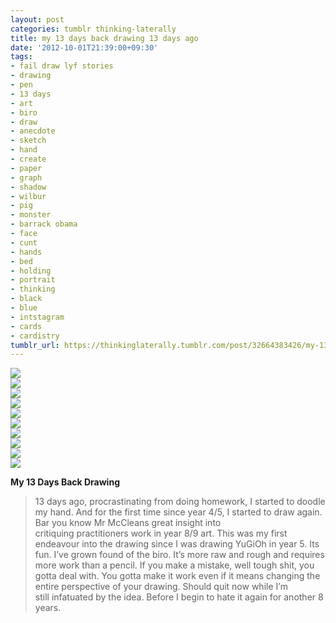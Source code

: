 ```yaml
---
layout: post
categories: tumblr thinking-laterally
title: my 13 days back drawing 13 days ago
date: '2012-10-01T21:39:00+09:30'
tags:
- fail draw lyf stories
- drawing
- pen
- 13 days
- art
- biro
- draw
- anecdote
- sketch
- hand
- create
- paper
- graph
- shadow
- wilbur
- pig
- monster
- barrack obama
- face
- cunt
- hands
- bed
- holding
- portrait
- thinking
- black
- blue
- intstagram
- cards
- cardistry
tumblr_url: https://thinkinglaterally.tumblr.com/post/32664383426/my-13-days-back-drawing-13-days-ago
---
```

 ![](/content/images/tumblr/thinking-laterally/tumblr_mb7r4cYo1i1qh9he3o1_500.jpg)  
 ![](/content/images/tumblr/thinking-laterally/tumblr_mb7r4cYo1i1qh9he3o2_500.jpg)  
 ![](/content/images/tumblr/thinking-laterally/tumblr_mb7r4cYo1i1qh9he3o4_500.jpg)  
 ![](/content/images/tumblr/thinking-laterally/tumblr_mb7r4cYo1i1qh9he3o5_500.jpg)  
 ![](/content/images/tumblr/thinking-laterally/tumblr_mb7r4cYo1i1qh9he3o3_500.jpg)  
 ![](/content/images/tumblr/thinking-laterally/tumblr_mb7r4cYo1i1qh9he3o7_500.jpg)  
 ![](/content/images/tumblr/thinking-laterally/tumblr_mb7r4cYo1i1qh9he3o8_500.jpg)  
 ![](/content/images/tumblr/thinking-laterally/tumblr_mb7r4cYo1i1qh9he3o9_500.jpg)  
 ![](/content/images/tumblr/thinking-laterally/tumblr_mb7r4cYo1i1qh9he3o10_500.jpg)  
 ![](/content/images/tumblr/thinking-laterally/tumblr_mb7r4cYo1i1qh9he3o12_r1_500.jpg)  
  

**My 13 Days Back Drawing**

> 13 days ago, procrastinating from doing homework, I started to doodle my hand. And for the first time since year 4/5, I started to draw again. Bar you know Mr McCleans great insight into critiquing&nbsp;practitioners&nbsp;work in year 8/9 art. This was my first endeavour into the drawing since I was drawing YuGiOh in year 5. Its fun. I’ve grown found of the biro. It’s more raw and rough and requires more work than a pencil. If you make a mistake, well tough shit, you gotta deal with. You gotta make it work even if it means changing the entire perspective of your drawing. Should quit now while I’m still&nbsp;infatuated&nbsp;by the idea. Before I begin to hate it again for another 8 years.

